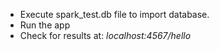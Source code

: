 * Execute spark_test.db file to import database.
* Run the app
* Check for results at: *localhost:4567/hello*
